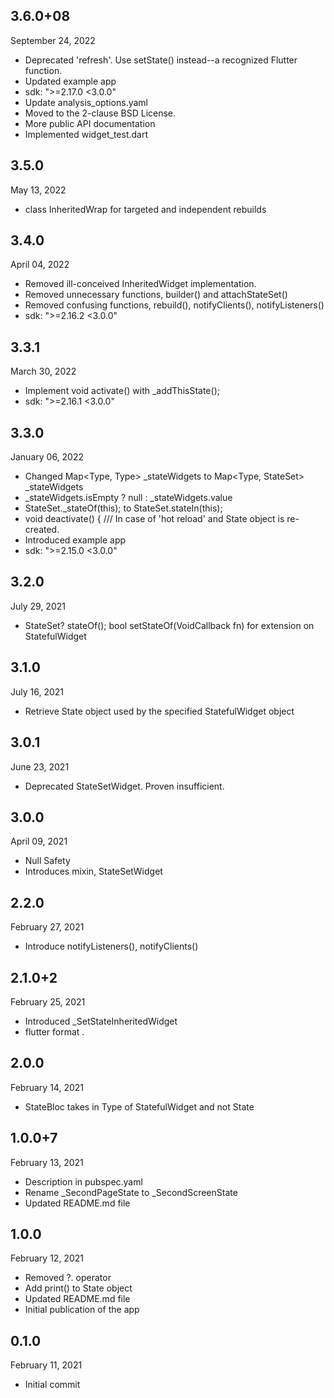 
## 3.6.0+08
 September 24, 2022
- Deprecated 'refresh'. Use setState() instead--a recognized Flutter function.
- Updated example app
- sdk: ">=2.17.0 <3.0.0"
- Update analysis_options.yaml
- Moved to the 2-clause BSD License.
- More public API documentation
- Implemented widget_test.dart

## 3.5.0
 May 13, 2022
- class InheritedWrap for targeted and independent rebuilds 

## 3.4.0
 April 04, 2022
- Removed ill-conceived InheritedWidget implementation.
- Removed unnecessary functions, builder() and attachStateSet()
- Removed confusing functions, rebuild(), notifyClients(), notifyListeners()
- sdk: ">=2.16.2 <3.0.0"

## 3.3.1
 March 30, 2022
- Implement void activate() with _addThisState();
- sdk: ">=2.16.1 <3.0.0"

## 3.3.0
 January 06, 2022
- Changed  Map<Type, Type> _stateWidgets to Map<Type, StateSet> _stateWidgets
- _stateWidgets.isEmpty ? null : _stateWidgets.value
- StateSet._stateOf(this); to StateSet.stateIn(this);
- void deactivate() { /// In case of 'hot reload' and State object is re-created.
- Introduced example app
- sdk: ">=2.15.0 <3.0.0"

## 3.2.0
 July 29, 2021
- StateSet? stateOf(); bool setStateOf(VoidCallback fn) for extension on StatefulWidget

## 3.1.0
 July 16, 2021
- Retrieve State object used by the specified StatefulWidget object

## 3.0.1
 June 23, 2021
- Deprecated StateSetWidget. Proven insufficient.

## 3.0.0
 April 09, 2021
- Null Safety
- Introduces mixin, StateSetWidget

## 2.2.0
 February 27, 2021
- Introduce notifyListeners(), notifyClients()

## 2.1.0+2
 February 25, 2021
- Introduced _SetStateInheritedWidget
- flutter format .

## 2.0.0
 February 14, 2021
- StateBloc takes in Type of StatefulWidget and not State

## 1.0.0+7
 February 13, 2021
- Description in pubspec.yaml
- Rename _SecondPageState to _SecondScreenState
- Updated README.md file

## 1.0.0
 February 12, 2021
- Removed ?. operator
- Add print() to State object
- Updated README.md file
- Initial publication of the app

## 0.1.0
 February 11, 2021
- Initial commit